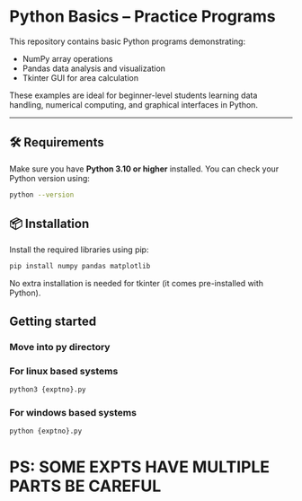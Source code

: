 # Python Basics – Practice Programs

This repository contains basic Python programs demonstrating:
- NumPy array operations
- Pandas data analysis and visualization
- Tkinter GUI for area calculation

These examples are ideal for beginner-level students learning data handling, numerical computing, and graphical interfaces in Python.

---

## 🛠 Requirements

Make sure you have **Python 3.10 or higher** installed. You can check your Python version using:

```bash
python --version
```

## 📦 Installation
Install the required libraries using pip:

```bash
pip install numpy pandas matplotlib
```
No extra installation is needed for tkinter (it comes pre-installed with Python).

## Getting started 
### Move into py directory 

### For linux based systems
```bash
python3 {exptno}.py
```
### For windows based systems
```bash
python {exptno}.py
```

# PS: SOME EXPTS HAVE MULTIPLE PARTS BE CAREFUL